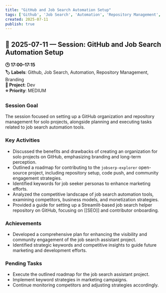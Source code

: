 ```yaml
---
title: "GitHub and Job Search Automation Setup"
tags: ['Github', 'Job Search', 'Automation', 'Repository Management', 'Branding']
created: 2025-07-11
publish: true
---
```


## 📅 2025-07-11 — Session: GitHub and Job Search Automation Setup

**🕒 17:00–17:15**  
**🏷️ Labels**: Github, Job Search, Automation, Repository Management, Branding  
**📂 Project**: Dev  
**⭐ Priority**: MEDIUM  


### Session Goal
The session focused on setting up a GitHub organization and repository management for solo projects, alongside planning and executing tasks related to job search automation tools.

### Key Activities
- Discussed the benefits and drawbacks of creating an organization for solo projects on GitHub, emphasizing branding and long-term perception.
- Outlined a roadmap for contributing to the `jobserp-explorer` open-source project, including repository setup, code push, and community engagement strategies.
- Identified keywords for job seeker personas to enhance marketing efforts.
- Analyzed the competitive landscape of job search automation tools, examining competitors, business models, and monetization strategies.
- Provided a guide for setting up a Streamlit-based job search helper repository on GitHub, focusing on [[SEO]] and contributor onboarding.

### Achievements
- Developed a comprehensive plan for enhancing the visibility and community engagement of the job search assistant project.
- Identified strategic keywords and competitive insights to guide future marketing and development efforts.

### Pending Tasks
- Execute the outlined roadmap for the job search assistant project.
- Implement keyword strategies in marketing campaigns.
- Continue monitoring competitors and adjusting strategies accordingly.
